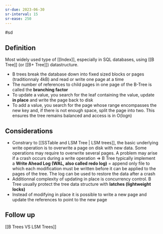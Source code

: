 ```yaml
---
sr-due: 2023-06-30
sr-interval: 15
sr-ease: 250
---
```


#sd

## Definition

Most widely used type of [[Index]], especially in SQL databases, using [[B Tree]] (or [[B+ Tree]]) datastructure.

- B trees break the database down into fixed sized blocks or pages (traditionnaly 4kB) and read or write one page at a time
- The number of references to child pages in one page of the B-Tree is called the **branching factor**
- To update a value, you search for the leaf containing the value, update **in place** and write the page back to disk
- To add a value, you search for the page whose range encompasses the new key and, if there is not enough space, split the page into two. This ensures the tree remains balanced and access is in O(logn)

## Considerations

- Constrary to [[SSTable and LSM Tree | LSM trees]], the basic underlying write operation is to overwrite a page on disk with new data. Some operations may require to overwrite several pages. A problem may arise if a crash occurs during a write operation => B Tree typically implement a **Write Ahead Log (WAL, also called redo log)** = append only file to which each modification must be written before it can be applied to the pages of the tree. The log can be used to restore the data after a crash
- Additionnal complexity of updating in place is concurrency control. B Tree usually protect the tree data structure with **latches (lightweight locks)**
- Instead of modifying in place it is possible to write a new page and update the references to point to the new page

## Follow up

[[B Trees VS LSM Trees]]
